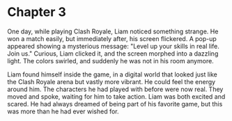 # Chapter 3

One day, while playing Clash Royale, Liam noticed something strange. He won a match easily, but immediately after, his screen flickered. A pop-up appeared showing a mysterious message: "Level up your skills in real life. Join us." Curious, Liam clicked it, and the screen morphed into a dazzling light. The colors swirled, and suddenly he was not in his room anymore.

Liam found himself inside the game, in a digital world that looked just like the Clash Royale arena but vastly more vibrant. He could feel the energy around him. The characters he had played with before were now real. They moved and spoke, waiting for him to take action. Liam was both excited and scared. He had always dreamed of being part of his favorite game, but this was more than he had ever wished for.